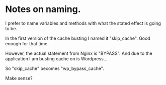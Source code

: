 # Notes on naming.

I prefer to name variables and methods with what the stated effect is going to be.

In the first version of the cache busting I named it "skip_cache". Good enough for that time.

However, the actual statement from Nginx is "BYPASS". And due to the application I am busting cache on is Wordpress...

So "skip_cache" becomes "wp_bypass_cache".

Make sense?
